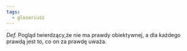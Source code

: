 ```yaml
---
tags:
  - glosariusz
---
```

_Def._ Pogląd twierdzący,że nie ma prawdy obiektywnej, a dla każdego prawdą jest to, co on za prawdę uważa.